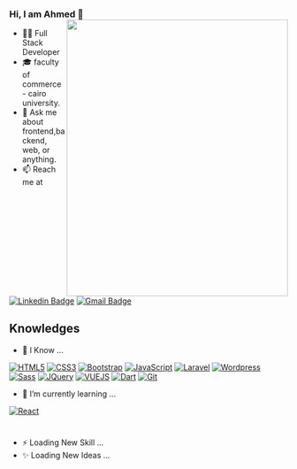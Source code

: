 ### Hi, I am Ahmed 👋 <img align="right" width="400" height="500" src="https://svgshare.com/i/P7P.svg">

- 👨‍💻 Full Stack Developer
- 🎓 faculty of commerce - cairo university.
- 💬 Ask me about frontend,backend, web, or anything.
- 📫 Reach me at

[![Linkedin Badge](https://img.shields.io/badge/-LinkedIn-blue?style=flat-square&logo=Linkedin&logoColor=white)](https://www.linkedin.com/in/a-nasser6/)
[![Gmail Badge](https://img.shields.io/badge/-Gmail-c14438?style=flat-square&logo=Gmail&logoColor=white)](mailto:ahmed.6nasser@gmail.com)

## Knowledges

- 🔭 I Know ...

[![HTML5](https://img.shields.io/badge/-HTML5-E34F26?style=flat-square&logo=html5&logoColor=white)]()
[![CSS3](https://img.shields.io/badge/-CSS3-1572B6?style=flat-square&logo=css3)]()
[![Bootstrap](https://img.shields.io/badge/-Bootstrap-563D7C?style=flat-square&logo=bootstrap)]()
[![JavaScript](https://img.shields.io/badge/-JavaScript-black?style=flat-square&logo=javascript)]()
[![Laravel](https://img.shields.io/badge/-Laravel-d3d3d3?style=flat-square&logo=laravel)]( )
[![Wordpress](https://img.shields.io/badge/-Wordpress-white?style=flat-square&logo=Wordpress&logoColor=0769AD)]( )
[![Sass](https://img.shields.io/badge/-Sass-cf649a?style=flat-square&logo=sass&logoColor=fff)]( )
[![JQuery](https://img.shields.io/badge/-JQuery-000?style=flat-square&logo=jQuery&logoColor=0769AD)]()
[![VUEJS](https://img.shields.io/badge/-vuejs-000?style=flat-square&logo=vue-js)]( )
[![Dart](https://img.shields.io/badge/-Dart-blue?style=flat-square&logo=dart)]( )
[![Git](https://img.shields.io/badge/-Git-black?style=flat-square&logo=git)]( )

- 🌱 I’m currently learning ...

[![React](https://img.shields.io/badge/-node-js?style=flat-square&logo=nodejs)]( )

#

- ⚡ Loading New Skill ...
- ✨ Loading New Ideas ...

